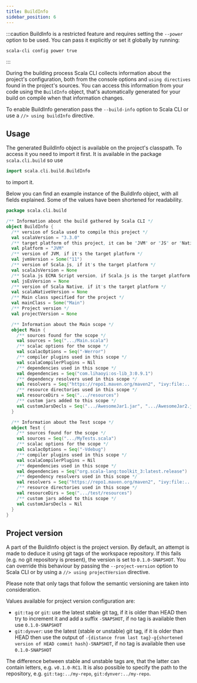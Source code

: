 ```yaml
---
title: BuildInfo
sidebar_position: 6
---
```


:::caution
BuildInfo is a restricted feature and requires setting the `--power` option to be used.
You can pass it explicitly or set it globally by running:

    scala-cli config power true
:::

During the building process Scala CLI collects information about the project's configuration,
both from the console options and `using directives` found in the project's sources.
You can access this information from your code using the `BuildInfo` object, that's automatically generated for your
build on compile when that information changes.

To enable BuildInfo generation pass the `--build-info` option to Scala CLI or use a
`//> using buildInfo` directive.

## Usage

The generated BuildInfo object is available on the project's classpath. To access it you need to import it first.
It is available in the package `scala.cli.build` so use
```scala
import scala.cli.build.BuildInfo
```
to import it.

Below you can find an example instance of the BuildInfo object, with all fields explained.
Some of the values have been shortened for readability.

```scala
package scala.cli.build

/** Information about the build gathered by Scala CLI */
object BuildInfo {
  /** version of Scala used to compile this project */
  val scalaVersion = "3.3.0"
  /** target platform of this project, it can be "JVM" or "JS" or "Native" */
  val platform = "JVM"
  /** version of JVM, if it's the target platform */
  val jvmVersion = Some("11")
  /** version of Scala.js, if it's the target platform */
  val scalaJsVersion = None
  /** Scala.js ECMA Script version, if Scala.js is the target platform */
  val jsEsVersion = None
  /** version of Scala Native, if it's the target platform */
  val scalaNativeVersion = None
  /** Main class specified for the project */
  val mainClass = Some("Main")
  /** Project version */
  val projectVersion = None

  /** Information about the Main scope */
  object Main {
    /** sources found for the scope */
    val sources = Seq(".../Main.scala")
    /** scalac options for the scope */
    val scalacOptions = Seq("-Werror")
    /** compiler plugins used in this scope */
    val scalaCompilerPlugins = Nil
    /** dependencies used in this scope */
    val dependencies = Seq("com.lihaoyi:os-lib_3:0.9.1")
    /** dependency resolvers used in this scope */
    val resolvers = Seq("https://repo1.maven.org/maven2", "ivy:file:...")
    /** resource directories used in this scope */
    val resourceDirs = Seq(".../resources")
    /** custom jars added to this scope */
    val customJarsDecls = Seq(".../AwesomeJar1.jar", ".../AwesomeJar2.jar")
  }

  /** Information about the Test scope */
  object Test {
    /** sources found for the scope */
    val sources = Seq(".../MyTests.scala")
    /** scalac options for the scope */
    val scalacOptions = Seq("-Vdebug")
    /** compiler plugins used in this scope */
    val scalaCompilerPlugins = Nil
    /** dependencies used in this scope */
    val dependencies = Seq("org.scala-lang:toolkit_3:latest.release")
    /** dependency resolvers used in this scope */
    val resolvers = Seq("https://repo1.maven.org/maven2", "ivy:file:...")
    /** resource directories used in this scope */
    val resourceDirs = Seq(".../test/resources")
    /** custom jars added to this scope */
    val customJarsDecls = Nil
  }
}
```

## Project version

A part of the BuildInfo object is the project version. By default, an attempt is made to deduce it using git tags
of the workspace repository. If this fails (e.g. no git repository is present), the version is set to `0.1.0-SNAPSHOT`.
You can override this behaviour by passing the `--project-version` option to Scala CLI or by using a
`//> using projectVersion` directive.

Please note that only tags that follow the semantic versioning are taken into consideration.

Values available for project version configuration are:
- `git:tag` or `git`: use the latest stable git tag, if it is older than HEAD then try to increment it
    and add a suffix `-SNAPSHOT`, if no tag is available then use `0.1.0-SNAPSHOT`
- `git:dynver`: use the latest (stable or unstable) git tag, if it is older than HEAD then use the output of
    `-{distance from last tag}-g{shortened version of HEAD commit hash}-SNAPSHOT`, if no tag is available then use `0.1.0-SNAPSHOT`

The difference between stable and unstable tags are, that the latter can contain letters, e.g. `v0.1.0-RC1`.
It is also possible to specify the path to the repository, e.g. `git:tag:../my-repo`, `git:dynver:../my-repo`.



